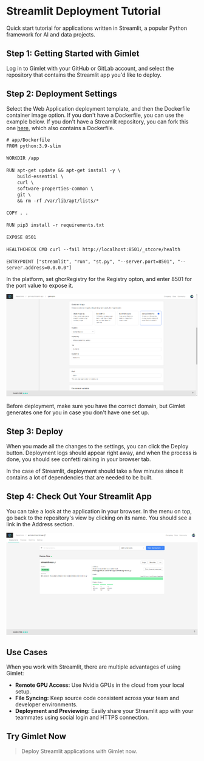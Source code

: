 # Streamlit Deployment Tutorial

Quick start tutorial for applications written in Streamlit, a popular Python framework for AI and data projects.

## Step 1: Getting Started with Gimlet

Log in to Gimlet with your GitHub or GitLab account, and select the repository that contains the Streamlit app you'd like to deploy.

## Step 2: Deployment Settings

Select the Web Application deployment template, and then the Dockerfile container image option. If you don't have a Dockerfile, you can use the example below. If you don't have a Streamlit repository, you can fork this one [here](https://github.com/gerimate/streamlit-app), which also contains a Dockerfile.

```
# app/Dockerfile
FROM python:3.9-slim

WORKDIR /app

RUN apt-get update && apt-get install -y \
    build-essential \
    curl \
    software-properties-common \
    git \
    && rm -rf /var/lib/apt/lists/*

COPY . .

RUN pip3 install -r requirements.txt

EXPOSE 8501

HEALTHCHECK CMD curl --fail http://localhost:8501/_stcore/health

ENTRYPOINT ["streamlit", "run", "st.py", "--server.port=8501", "--server.address=0.0.0.0"]
```

In the platform, set ghcrRegistry for the Registry opton, and enter 8501 for the port value to expose it.

![Streamlit repository preview after successful deployment on Gimlet.](/src/pages/docs/screenshots/streamlit-deployment/gimlet-streamlit-configuration.png)

Before deployment, make sure you have the correct domain, but Gimlet generates one for you in case you don't have one set up.

## Step 3: Deploy

When you made all the changes to the settings, you can click the Deploy button. Deployment logs should appear right away, and when the process is done, you should see confetti raining in your browser tab.

In the case of Streamlit, deployment should take a few minutes since it contains a lot of dependencies that are needed to be built.

## Step 4: Check Out Your Streamlit App

You can take a look at the application in your browser. In the menu on top, go back to the repository's view by clicking on its name. You should see a link in the Address section.

![Streamlit repository preview after successful deployment on Gimlet.](/src/pages/docs/screenshots/streamlit-deployment/gimlet-streamlit-url.png)

## Use Cases

When you work with Streamlit, there are multiple advantages of using Gimlet:

- **Remote GPU Access:** Use Nvidia GPUs in the cloud from your local setup.
- **File Syncing:** Keep source code consistent across your team and developer environments.
- **Deployment and Previewing:** Easily share your Streamlit app with your teammates using social login and HTTPS connection.

## Try Gimlet Now

> Deploy Streamlit applications with Gimlet now.
